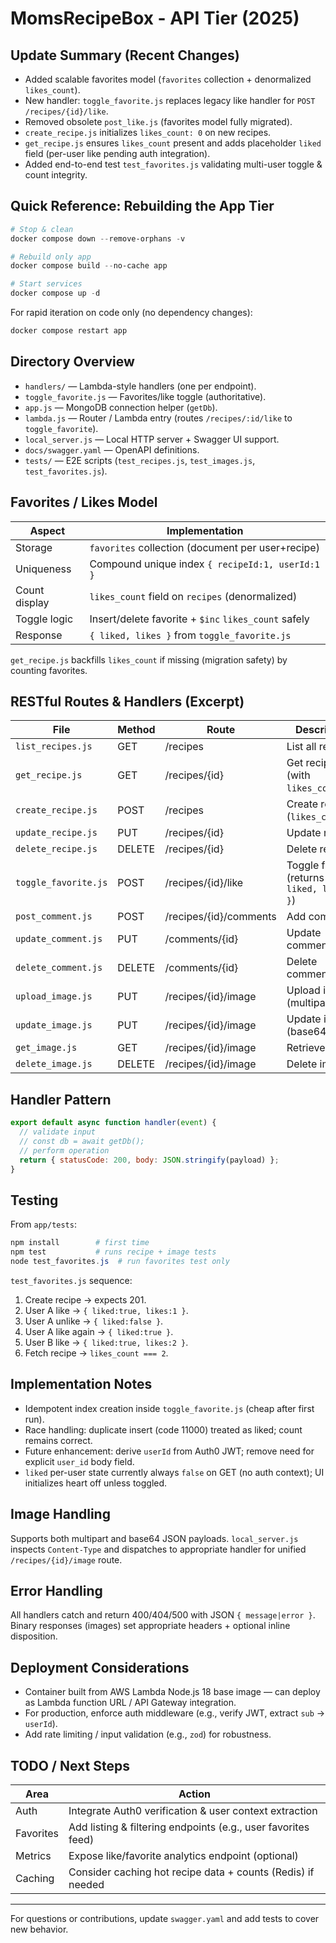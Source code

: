# MomsRecipeBox - API Tier (2025)

## Update Summary (Recent Changes)

- Added scalable favorites model (`favorites` collection + denormalized `likes_count`).
- New handler: `toggle_favorite.js` replaces legacy like handler for `POST /recipes/{id}/like`.
- Removed obsolete `post_like.js` (favorites model fully migrated).
- `create_recipe.js` initializes `likes_count: 0` on new recipes.
- `get_recipe.js` ensures `likes_count` present and adds placeholder `liked` field (per-user like pending auth integration).
- Added end-to-end test `test_favorites.js` validating multi-user toggle & count integrity.

## Quick Reference: Rebuilding the App Tier

```powershell
# Stop & clean
docker compose down --remove-orphans -v

# Rebuild only app
docker compose build --no-cache app

# Start services
docker compose up -d
```

For rapid iteration on code only (no dependency changes):

```powershell
docker compose restart app
```

## Directory Overview

- `handlers/` — Lambda-style handlers (one per endpoint).
- `toggle_favorite.js` — Favorites/like toggle (authoritative).
- `app.js` — MongoDB connection helper (`getDb`).
- `lambda.js` — Router / Lambda entry (routes `/recipes/:id/like` to `toggle_favorite`).
- `local_server.js` — Local HTTP server + Swagger UI support.
- `docs/swagger.yaml` — OpenAPI definitions.
- `tests/` — E2E scripts (`test_recipes.js`, `test_images.js`, `test_favorites.js`).

## Favorites / Likes Model

| Aspect        | Implementation |
| ------------- | -------------- |
| Storage       | `favorites` collection (document per user+recipe) |
| Uniqueness    | Compound unique index `{ recipeId:1, userId:1 }` |
| Count display | `likes_count` field on `recipes` (denormalized) |
| Toggle logic  | Insert/delete favorite + `$inc` `likes_count` safely |
| Response      | `{ liked, likes }` from `toggle_favorite.js` |

`get_recipe.js` backfills `likes_count` if missing (migration safety) by counting favorites.

## RESTful Routes & Handlers (Excerpt)

| File                  | Method | Route                      | Description |
|-----------------------|--------|---------------------------|-------------|
| `list_recipes.js`     | GET    | /recipes                  | List all recipes |
| `get_recipe.js`       | GET    | /recipes/{id}             | Get recipe (with `likes_count`) |
| `create_recipe.js`    | POST   | /recipes                  | Create recipe (`likes_count:0`) |
| `update_recipe.js`    | PUT    | /recipes/{id}             | Update recipe |
| `delete_recipe.js`    | DELETE | /recipes/{id}             | Delete recipe |
| `toggle_favorite.js`  | POST   | /recipes/{id}/like        | Toggle favorite (returns `{ liked, likes }`) |
| `post_comment.js`     | POST   | /recipes/{id}/comments    | Add comment |
| `update_comment.js`   | PUT    | /comments/{id}            | Update comment |
| `delete_comment.js`   | DELETE | /comments/{id}            | Delete comment |
| `upload_image.js`     | PUT    | /recipes/{id}/image       | Upload image (multipart) |
| `update_image.js`     | PUT    | /recipes/{id}/image       | Update image (base64 JSON) |
| `get_image.js`        | GET    | /recipes/{id}/image       | Retrieve image |
| `delete_image.js`     | DELETE | /recipes/{id}/image       | Delete image |

## Handler Pattern

```js
export default async function handler(event) {
  // validate input
  // const db = await getDb();
  // perform operation
  return { statusCode: 200, body: JSON.stringify(payload) };
}
```

## Testing

From `app/tests`:

```powershell
npm install        # first time
npm test           # runs recipe + image tests
node test_favorites.js  # run favorites test only
```

`test_favorites.js` sequence:

1. Create recipe → expects 201.
2. User A like → `{ liked:true, likes:1 }`.
3. User A unlike → `{ liked:false }`.
4. User A like again → `{ liked:true }`.
5. User B like → `{ liked:true, likes:2 }`.
6. Fetch recipe → `likes_count === 2`.

## Implementation Notes

- Idempotent index creation inside `toggle_favorite.js` (cheap after first run).
- Race handling: duplicate insert (code 11000) treated as liked; count remains correct.
- Future enhancement: derive `userId` from Auth0 JWT; remove need for explicit `user_id` body field.
- `liked` per-user state currently always `false` on GET (no auth context); UI initializes heart off unless toggled.

## Image Handling

Supports both multipart and base64 JSON payloads. `local_server.js` inspects `Content-Type` and dispatches to appropriate handler for unified `/recipes/{id}/image` route.

## Error Handling

All handlers catch and return 400/404/500 with JSON `{ message|error }`. Binary responses (images) set appropriate headers + optional inline disposition.

## Deployment Considerations

- Container built from AWS Lambda Node.js 18 base image — can deploy as Lambda function URL / API Gateway integration.
- For production, enforce auth middleware (e.g., verify JWT, extract `sub` -> `userId`).
- Add rate limiting / input validation (e.g., `zod`) for robustness.

## TODO / Next Steps

| Area        | Action |
|-------------|--------|
| Auth        | Integrate Auth0 verification & user context extraction |
| Favorites   | Add listing & filtering endpoints (e.g., user favorites feed) |
| Metrics     | Expose like/favorite analytics endpoint (optional) |
| Caching     | Consider caching hot recipe data + counts (Redis) if needed |

---

For questions or contributions, update `swagger.yaml` and add tests to cover new behavior.
